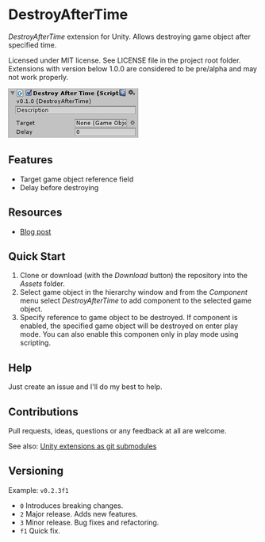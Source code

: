 ﻿# DestroyAfterTime

*DestroyAfterTime* extension for Unity. Allows destroying game object after
specified time.

Licensed under MIT license. See LICENSE file in the project root folder.   
Extensions with version below 1.0.0 are considered to be pre/alpha and may not work properly.

![DestroyAfterTime](/Resources/cover_screenshot.png?raw=true)

## Features

* Target game object reference field
* Delay before destroying

## Resources

* [Blog post]()

## Quick Start

1. Clone or download (with the *Download* button) the repository into the *Assets* folder.
2. Select game object in the hierarchy window and from the *Component* menu
   select *DestroyAfterTime* to add component to the selected game object.
3. Specify reference to game object to be destroyed. If component is enabled,
   the specified game object will be destroyed on enter play mode. You can also
   enable this componen only in play mode using scripting.

## Help

Just create an issue and I'll do my best to help.

## Contributions

Pull requests, ideas, questions or any feedback at all are welcome.

See also: [Unity extensions as git submodules](http://wp.me/p56Vqs-6o)

## Versioning

Example: `v0.2.3f1`

- `0` Introduces breaking changes.
- `2` Major release. Adds new features.
- `3` Minor release. Bug fixes and refactoring.
- `f1` Quick fix.